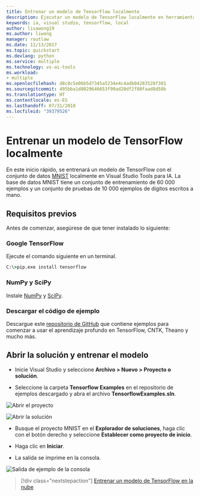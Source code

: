```yaml
---
title: Entrenar un modelo de TensorFlow localmente
description: Ejecutar un modelo de TensorFlow localmente en herramientas de IA para Visual Studio
keywords: ia, visual studio, tensorflow, local
author: lisawong19
ms.author: liwong
manager: routlaw
ms.date: 11/13/2017
ms.topic: quickstart
ms.devlang: python
ms.service: multiple
ms.technology: vs-ai-tools
ms.workload:
- multiple
ms.openlocfilehash: d8c8c5e06b5d7345a5234e4c4adb04283528f301
ms.sourcegitcommit: 495bba1d8029646653f99ad20df2f80faad8d58b
ms.translationtype: HT
ms.contentlocale: es-ES
ms.lasthandoff: 07/31/2018
ms.locfileid: "39379526"
---
```

# <a name="train-a-tensorflow-model-locally"></a>Entrenar un modelo de TensorFlow localmente

En este inicio rápido, se entrenará un modelo de TensorFlow con el conjunto de datos [MNIST](http://yann.lecun.com/exdb/mnist/) localmente en Visual Studio Tools para IA.
La base de datos MNIST tiene un conjunto de entrenamiento de 60 000 ejemplos y un conjunto de pruebas de 10 000 ejemplos de dígitos escritos a mano.

## <a name="prerequisites"></a>Requisitos previos

Antes de comenzar, asegúrese de que tener instalado lo siguiente:

### <a name="google-tensorflow"></a>Google TensorFlow

Ejecute el comando siguiente en un terminal.
```cmd
C:\>pip.exe install tensorflow
```

### <a name="numpy-and-scipy"></a>NumPy y SciPy
Instale [NumPy](https://www.lfd.uci.edu/~gohlke/pythonlibs/#numpy) y [SciPy](https://www.lfd.uci.edu/~gohlke/pythonlibs/#scipy).

### <a name="download-sample-code"></a>Descargar el código de ejemplo
Descargue este [repositorio de GitHub](https://github.com/Microsoft/samples-for-ai) que contiene ejemplos para comenzar a usar el aprendizaje profundo en TensorFlow, CNTK, Theano y mucho más.

## <a name="open-solution-and-train-model"></a>Abrir la solución y entrenar el modelo

- Inicie Visual Studio y seleccione **Archivo > Nuevo > Proyecto o solución**.

- Seleccione la carpeta **Tensorflow Examples** en el repositorio de ejemplos descargado y abra el archivo **TensorflowExamples.sln**.

![Abrir el proyecto](media\tensorflow-local\open-project.png)

![Abrir la solución](media\tensorflow-local\open-solution.png)

- Busque el proyecto MNIST en el **Explorador de soluciones**, haga clic con el botón derecho y seleccione **Establecer como proyecto de inicio**.

- Haga clic en **Iniciar**.

- La salida se imprime en la consola.

![Salida de ejemplo de la consola](media\tensorflow-local\console-output.png)

> [!div class="nextstepaction"]
> [Entrenar un modelo de TensorFlow en la nube](tensorflow-vm.md)